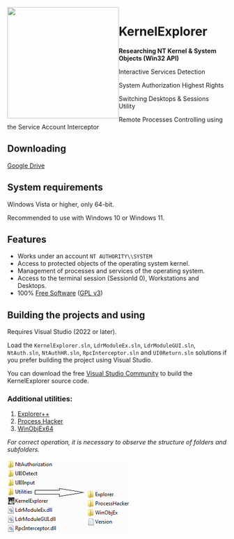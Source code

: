 <img align="left" src="https://raw.githubusercontent.com/LunarResearch/KernelExplorer/main/KernelExplorer/KernelExplorer/Fsociety.ico" width="256" height="256">

#  KernelExplorer

**Researching NT Kernel & System Objects (Win32 API)**

Interactive Services Detection

System Authorization Highest Rights

Switching Desktops & Sessions Utility

Remote Processes Controlling using the Service Account Interceptor

## Downloading

[Google Drive](https://drive.google.com/drive/folders/1GlQJTfRSdYs_pRMnrmkJeqlgupmfiHia)

## System requirements

Windows Vista or higher, only 64-bit.

Recommended to use with Windows 10 or Windows 11.

## Features

* Works under an account `NT AUTHORITY\\SYSTEM`
* Access to protected objects of the operating system kernel.
* Management of processes and services of the operating system.
* Access to the terminal session (SessionId 0), Workstations and Desktops.
* 100% [Free Software](https://www.gnu.org/philosophy/free-sw.en.html) ([GPL v3](https://www.gnu.org/licenses/gpl-3.0.en.html))


## Building the projects and using

Requires Visual Studio (2022 or later).

Load the `KernelExplorer.sln`, `LdrModuleEx.sln`, `LdrModuleGUI.sln`, `NtAuth.sln`, `NtAuthHR.sln`, `RpcInterceptor.sln` and `UI0Return.sln` solutions if you prefer building the project using Visual Studio.

You can download the free [Visual Studio Community](https://www.visualstudio.com/vs/community/) to build the KernelExplorer source code.

### Additional utilities:
1. [Explorer++](https://github.com/derceg/explorerplusplus)
2. [Process Hacker](https://github.com/processhacker/processhacker)
3. [WinObjEx64](https://github.com/hfiref0x/WinObjEx64)

*For correct operation, it is necessary to observe the structure of folders and subfolders.*

<img align="left" src="https://raw.githubusercontent.com/LunarResearch/KernelExplorer/main/folder_struct.png" width="284" height="170">
